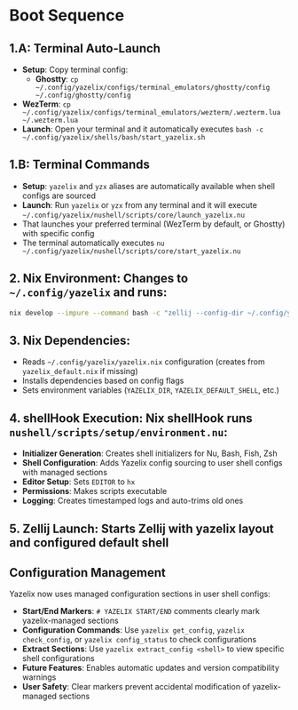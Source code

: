 # Boot Sequence


## 1.A: Terminal Auto-Launch 
- **Setup**: Copy terminal config:
  - **Ghostty**: `cp ~/.config/yazelix/configs/terminal_emulators/ghostty/config ~/.config/ghostty/config`
- **WezTerm**: `cp ~/.config/yazelix/configs/terminal_emulators/wezterm/.wezterm.lua ~/.wezterm.lua`
- **Launch**: Open your terminal and it automatically executes `bash -c ~/.config/yazelix/shells/bash/start_yazelix.sh`

## 1.B: Terminal Commands  
- **Setup**: `yazelix` and `yzx` aliases are automatically available when shell configs are sourced
- **Launch**: Run `yazelix` or `yzx` from any terminal and it will execute `~/.config/yazelix/nushell/scripts/core/launch_yazelix.nu`
- That launches your preferred terminal (WezTerm by default, or Ghostty) with specific config
- The terminal automatically executes `nu ~/.config/yazelix/nushell/scripts/core/start_yazelix.nu`

## 2. **Nix Environment**: Changes to `~/.config/yazelix` and runs:
   ```bash
   nix develop --impure --command bash -c "zellij --config-dir ~/.config/yazelix/configs/zellij options --default-cwd $HOME --default-layout yazelix --default-shell $YAZELIX_DEFAULT_SHELL"
   ```

## 3. **Nix Dependencies**: 
   - Reads `~/.config/yazelix/yazelix.nix` configuration (creates from `yazelix_default.nix` if missing)
   - Installs dependencies based on config flags
   - Sets environment variables (`YAZELIX_DIR`, `YAZELIX_DEFAULT_SHELL`, etc.)

## 4. **shellHook Execution**: Nix shellHook runs `nushell/scripts/setup/environment.nu`:
   - **Initializer Generation**: Creates shell initializers for Nu, Bash, Fish, Zsh  
   - **Shell Configuration**: Adds Yazelix config sourcing to user shell configs with managed sections
   - **Editor Setup**: Sets `EDITOR` to `hx`
   - **Permissions**: Makes scripts executable
   - **Logging**: Creates timestamped logs and auto-trims old ones

## 5. **Zellij Launch**: Starts Zellij with yazelix layout and configured default shell

## Configuration Management
Yazelix now uses managed configuration sections in user shell configs:
- **Start/End Markers**: `# YAZELIX START/END` comments clearly mark yazelix-managed sections
- **Configuration Commands**: Use `yazelix get_config`, `yazelix check_config`, or `yazelix config_status` to check configurations
- **Extract Sections**: Use `yazelix extract_config <shell>` to view specific shell configurations
- **Future Features**: Enables automatic updates and version compatibility warnings
- **User Safety**: Clear markers prevent accidental modification of yazelix-managed sections 